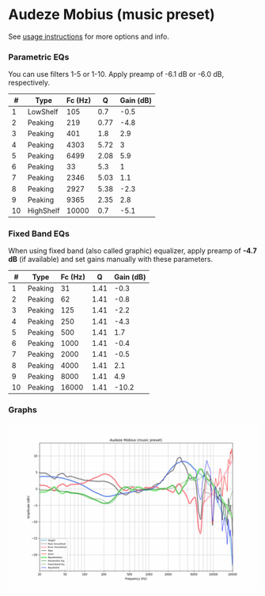 # Audeze Mobius (music preset)
See [usage instructions](https://github.com/jaakkopasanen/AutoEq#usage) for more options and info.

### Parametric EQs
You can use filters 1-5 or 1-10. Apply preamp of -6.1 dB or -6.0 dB, respectively.

|   # | Type      |   Fc (Hz) |    Q |   Gain (dB) |
|-----|-----------|-----------|------|-------------|
|   1 | LowShelf  |       105 | 0.7  |        -0.5 |
|   2 | Peaking   |       219 | 0.77 |        -4.8 |
|   3 | Peaking   |       401 | 1.8  |         2.9 |
|   4 | Peaking   |      4303 | 5.72 |         3   |
|   5 | Peaking   |      6499 | 2.08 |         5.9 |
|   6 | Peaking   |        33 | 5.3  |         1   |
|   7 | Peaking   |      2346 | 5.03 |         1.1 |
|   8 | Peaking   |      2927 | 5.38 |        -2.3 |
|   9 | Peaking   |      9365 | 2.35 |         2.8 |
|  10 | HighShelf |     10000 | 0.7  |        -5.1 |

### Fixed Band EQs
When using fixed band (also called graphic) equalizer, apply preamp of **-4.7 dB** (if available) and set gains manually with these parameters.

|   # | Type    |   Fc (Hz) |    Q |   Gain (dB) |
|-----|---------|-----------|------|-------------|
|   1 | Peaking |        31 | 1.41 |        -0.3 |
|   2 | Peaking |        62 | 1.41 |        -0.8 |
|   3 | Peaking |       125 | 1.41 |        -2.2 |
|   4 | Peaking |       250 | 1.41 |        -4.3 |
|   5 | Peaking |       500 | 1.41 |         1.7 |
|   6 | Peaking |      1000 | 1.41 |        -0.4 |
|   7 | Peaking |      2000 | 1.41 |        -0.5 |
|   8 | Peaking |      4000 | 1.41 |         2.1 |
|   9 | Peaking |      8000 | 1.41 |         4.9 |
|  10 | Peaking |     16000 | 1.41 |       -10.2 |

### Graphs
![](./Audeze%20Mobius%20(music%20preset).png)

